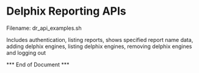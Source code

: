 # Delphix Reporting APIs

Filename:  dr_api_examples.sh

Includes authentication, listing reports, shows specified report name data, adding delphix engines, listing delphix engines, removing delphix engines and logging out 


*** End of Document ***

